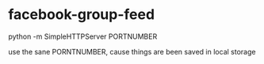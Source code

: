 # facebook-group-feed

python -m SimpleHTTPServer PORTNUMBER

use the sane PORNTNUMBER, cause things are been saved in local storage
